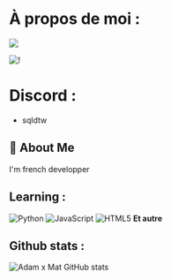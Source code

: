 # À propos de moi : 
 ![](https://komarev.com/ghpvc/?username=your-github-username&color=blue)

![!](https://imgur.com/a/hdfgsq-yjAqqO0)

# Discord : 
- sqldtw

## 🚀 About Me
I'm french developper

## Learning :
![Python](https://skillicons.dev/icons?i=python)
![JavaScript](https://skillicons.dev/icons?i=javascript)
![HTML5](https://skillicons.dev/icons?i=html)
**Et autre**



## Github stats :
![Adam x Mat GitHub stats](https://github-readme-stats.vercel.app/api?username=deveIops&show_icons=true&theme=radical)
